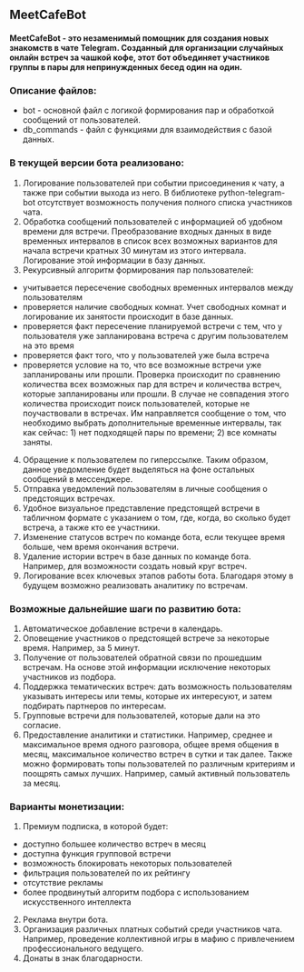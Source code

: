 ## MeetCafeBot
#### MeetCafeBot - это незаменимый помощник для создания новых знакомств в чате Telegram. Созданный для организации случайных онлайн встреч за чашкой кофе, этот бот объединяет участников группы в пары для непринужденных бесед один на один.
### Описание файлов:
- bot	- основной файл с логикой формирования пар и обработкой сообщений от пользователей.
- db_commands - файл с функциями для взаимодействия с базой данных.

### В текущей версии бота реализовано:
1. Логирование пользователей при событии присоединения к чату, а также при событии выхода из него. В библиотеке python-telegram-bot отсутствует возможность получения полного списка участников чата.
2. Обработка сообщений пользователей с информацией об удобном времени для встречи. Преобразование входных данных в виде временных интервалов в список всех возможных вариантов  для начала встречи кратных 30 минутам из этого интервала. Логирование этой информации в базу данных.
3. Рекурсивный алгоритм формирования пар пользователей:
-  учитывается пересечение свободных временных интервалов между пользователям
- проверяется наличие свободных комнат. Учет свободных комнат и логирование их занятости происходит в базе данных.
- проверяется факт пересечение планируемой встречи с тем, что у пользователя уже запланирована встреча с другим пользователем на это время
- проверяется факт того, что у пользователей уже была встреча
- проверяется условие на то, что все возможные встречи уже запланированы или прошли. Проверка происходит по сравнению количества всех возможных пар для встреч и количества встреч, которые запланированы или прошли. В случае не совпадения этого количества происходит поиск пользователей, которые не поучаствовали в встречах. Им направляется сообщение о том, что необходимо выбрать дополнительные временные интервалы, так как сейчас: 1) нет подходящей пары по времени; 2) все комнаты заняты.
4. Обращение к пользователем по гиперссылке. Таким образом, данное уведомление будет выделяться на фоне остальных сообщений в мессенджере.
5. Отправка уведомлений пользователям в личные сообщения о предстоящих встречах.
6. Удобное визуальное представление предстоящей встречи в табличном формате с указанием о том, где, когда, во сколько будет встреча, а также кто ее участники.
7. Изменение статусов встреч по команде бота, если текущее время больше, чем время окончания встречи. 
8. Удаление истории встреч в базе данных по команде бота. Например, для возможности создать новый круг встреч.
9. Логирование всех ключевых этапов работы бота. Благодаря этому в будущем возможно реализовать аналитику по встречам.

### Возможные дальнейшие шаги по развитию бота:
1. Автоматическое добавление встречи в календарь.
2. Оповещение участников о предстоящей встрече за некоторые время. Например, за 5 минут.
3. Получение от пользователей обратной связи по прошедшим встречам. На основе этой информации исключение некоторых участников из подбора.
4. Поддержка тематических встреч: дать возможность пользователям указывать интересы или темы, которые их интересуют, и затем подбирать партнеров по интересам.
5. Групповые встречи для пользователей, которые дали на это согласие.
6. Предоставление аналитики и статистики. Например, среднее и максимальное время одного разговора, общее время общения в месяц, максимальное количество встреч в сутки и так далее. Также можно формировать топы пользователей по различным критериям и поощрять самых лучших. Например, самый активный пользователь за месяц. 

### Варианты монетизации:
1. Премиум подписка, в которой будет:
- доступно большее количество встреч в месяц
- доступна функция групповой встречи
- возможность блокировать некоторых пользователей
- фильтрация пользователей по их рейтингу
- отсутствие рекламы
- более продвинутый алгоритм подбора с использованием искусственного интеллекта
2. Реклама внутри бота.
3. Организация различных платных событий среди участников чата. Например, проведение коллективной игры в мафию с привлечением профессионального ведущего.
4. Донаты в знак благодарности.
